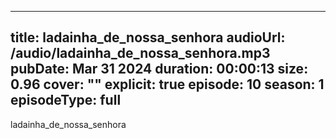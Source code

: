  ---
title: ladainha_de_nossa_senhora
audioUrl: /audio/ladainha_de_nossa_senhora.mp3
pubDate: Mar 31 2024
duration: 00:00:13
size: 0.96
cover: ""
explicit: true
episode: 10
season: 1
episodeType: full
---
ladainha_de_nossa_senhora